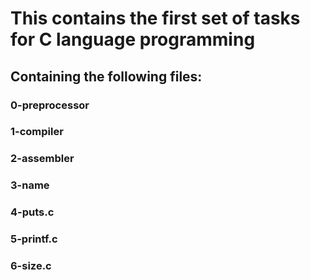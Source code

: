 # This contains the first set of tasks for C language programming 
## Containing the following files:
### 0-preprocessor
### 1-compiler
### 2-assembler
### 3-name
### 4-puts.c
### 5-printf.c
### 6-size.c

